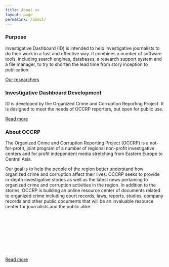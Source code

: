 ```yaml
---
title: About us
layout: page
permalink: /about/
---
```


### Purpose

Investigative Dashboard (ID) is intended to help investigative journalists to
do their work in a fast and effective way. It combines a number of software
tools, including search engines, databases, a research support system and a
file manager, to try to shorten the lead time from story inception to
publication.

<a href="/about/researchers/" class="button buttonOutlined--primary">Our researchers</a>


### Investigative Dashboard Development

ID is developed by the Organized Crime and Corruption Reporting Project. It is
designed to meet the needs of OCCRP reporters, but open for public use.

<a href="/about/occrp/" class="button buttonOutlined--primary">Read more</a>

### About OCCRP

The Organized Crime and Corruption Reporting Project (OCCRP) is a
not-for-profit, joint program of a number of regional non-profit investigative
centers and for profit independent media stretching from Eastern Europe to
Central Asia.

Our goal is to help the people of the region better understand how organized
crime and corruption affect their lives. OCCRP seeks to provide in-depth
investigative stories as well as the latest news pertaining to organized crime
and corruption activities in the region. In addition to the stories, OCCRP is
building an online resource center of documents related to organized crime
including court records, laws, reports, studies, company records and other
public documents that will be an invaluable resource center for journalists and
the public alike.

<a href="https://www.occrp.org/en/about-us" class="button buttonOutlined--primary">Read more<svg class="icon"><use xlink:href="#link-external"></use></svg></a>

